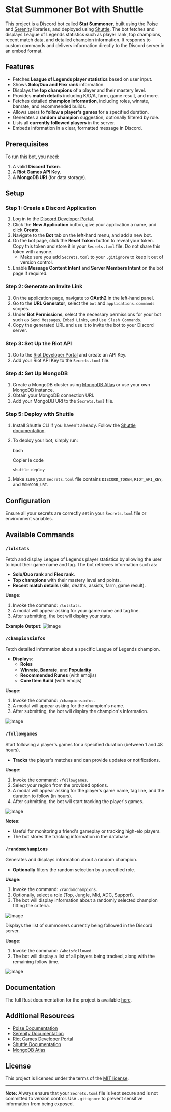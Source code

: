 Stat Summoner Bot with Shuttle
==============================

This project is a Discord bot called **Stat Summoner**, built using the [Poise](https://docs.rs/poise) and [Serenity](https://docs.rs/serenity) libraries, and deployed using [Shuttle](https://docs.shuttle.rs/). The bot fetches and displays League of Legends statistics such as player rank, top champions, recent match data, and detailed champion information. It responds to custom commands and delivers information directly to the Discord server in an embed format.

Features
--------

-   Fetches **League of Legends player statistics** based on user input.
-   Shows **Solo/Duo and Flex rank** information.
-   Displays the **top champions** of a player and their mastery level.
-   Provides **match details** including K/D/A, farm, game result, and more.
-   Fetches detailed **champion information**, including roles, winrate, banrate, and recommended builds.
-   Allows users to **follow a player's games** for a specified duration.
-   Generates a **random champion** suggestion, optionally filtered by role.
-   Lists all **currently followed players** in the server.
-   Embeds information in a clear, formatted message in Discord.

Prerequisites
-------------

To run this bot, you need:

1.  A valid **Discord Token**.
2.  A **Riot Games API Key**.
3.  A **MongoDB URI** (for data storage).

Setup
-----

### Step 1: Create a Discord Application

1.  Log in to the [Discord Developer Portal](https://discord.com/developers/applications).
2.  Click the **New Application** button, give your application a name, and click **Create**.
3.  Navigate to the **Bot** tab on the left-hand menu, and add a new bot.
4.  On the bot page, click the **Reset Token** button to reveal your token. Copy this token and store it in your `Secrets.toml` file. Do not share this token with anyone.
    -   Make sure you add `Secrets.toml` to your `.gitignore` to keep it out of version control.
5.  Enable **Message Content Intent** and **Server Members Intent** on the bot page if required.

### Step 2: Generate an Invite Link

1.  On the application page, navigate to **OAuth2** in the left-hand panel.
2.  Go to the **URL Generator**, select the `bot` and `applications.commands` scopes.
3.  Under **Bot Permissions**, select the necessary permissions for your bot such as `Send Messages`, `Embed Links`, and `Use Slash Commands`.
4.  Copy the generated URL and use it to invite the bot to your Discord server.

### Step 3: Set Up the Riot API

1.  Go to the [Riot Developer Portal](https://developer.riotgames.com/) and create an API Key.
2.  Add your Riot API Key to the `Secrets.toml` file.

### Step 4: Set Up MongoDB

1.  Create a MongoDB cluster using [MongoDB Atlas](https://www.mongodb.com/cloud/atlas) or use your own MongoDB instance.
2.  Obtain your MongoDB connection URI.
3.  Add your MongoDB URI to the `Secrets.toml` file.

### Step 5: Deploy with Shuttle

1.  Install Shuttle CLI if you haven't already. Follow the [Shuttle documentation](https://docs.shuttle.rs/).

2.  To deploy your bot, simply run:

    bash

    Copier le code

    `shuttle deploy`

3.  Make sure your `Secrets.toml` file contains `DISCORD_TOKEN`, `RIOT_API_KEY`, and `MONGODB_URI`.

Configuration
-------------

Ensure all your secrets are correctly set in your `Secrets.toml` file or environment variables.

Available Commands
------------------

### `/lolstats`

Fetch and display League of Legends player statistics by allowing the user to input their game name and tag. The bot retrieves information such as:

-   **Solo/Duo rank** and **Flex rank**.
-   **Top champions** with their mastery level and points.
-   **Recent match details** (kills, deaths, assists, farm, game result).

**Usage:**

1.  Invoke the command: `/lolstats`.
2.  A modal will appear asking for your game name and tag line.
3.  After submitting, the bot will display your stats.

**Example Output:**
![image](assets/img/lolstats.jpg)
### `/championsinfos`

Fetch detailed information about a specific League of Legends champion.

-   **Displays**:
    -   **Roles**
    -   **Winrate**, **Banrate**, and **Popularity**
    -   **Recommended Runes** (with emojis)
    -   **Core Item Build** (with emojis)

**Usage:**

1.  Invoke the command: `/championsinfos`.
2.  A modal will appear asking for the champion's name.
3.  After submitting, the bot will display the champion's information.

![image](assets/img/championsinfo.jpg)

### `/followgames`

Start following a player's games for a specified duration (between 1 and 48 hours).

-   **Tracks** the player's matches and can provide updates or notifications.

**Usage:**

1.  Invoke the command: `/followgames`.
2.  Select your region from the provided options.
3.  A modal will appear asking for the player's game name, tag line, and the duration to follow (in hours).
4.  After submitting, the bot will start tracking the player's games.

![image](assets/img/followgames.jpg)

**Notes:**

-   Useful for monitoring a friend's gameplay or tracking high-elo players.
-   The bot stores the tracking information in the database.

### `/randomchampions`

Generates and displays information about a random champion.

-   **Optionally** filters the random selection by a specified role.

**Usage:**

1.  Invoke the command: `/randomchampions`.
2.  Optionally, select a role (Top, Jungle, Mid, ADC, Support).
3.  The bot will display information about a randomly selected champion fitting the criteria.

![image](assets/img/championsinfo.jpg)

Displays the list of summoners currently being followed in the Discord server.

**Usage:**

1.  Invoke the command: `/whoisfollowed`.
2.  The bot will display a list of all players being tracked, along with the remaining follow time.

![image](assets/img/whoisfollowed.jpg)

Documentation
-------------

The full Rust documentation for the project is available [here](https://shvvkz.github.io/stat-summoner/).

Additional Resources
--------------------

-   [Poise Documentation](https://docs.rs/poise)
-   [Serenity Documentation](https://docs.rs/serenity)
-   [Riot Games Developer Portal](https://developer.riotgames.com)
-   [Shuttle Documentation](https://docs.shuttle.rs)
-   [MongoDB Atlas](https://www.mongodb.com/cloud/atlas)

License
-------

This project is licensed under the terms of the [MIT license](./LICENSE).

* * * * *

**Note:** Always ensure that your `Secrets.toml` file is kept secure and is not committed to version control. Use `.gitignore` to prevent sensitive information from being exposed.